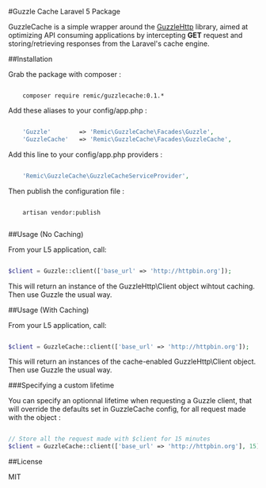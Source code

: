 #Guzzle Cache Laravel 5 Package

GuzzleCache is a simple wrapper around the [GuzzleHttp](http://docs.guzzlephp.org/en/latest/) library, aimed at optimizing API consuming applications by intercepting **GET** request and storing/retrieving responses from the Laravel's cache engine.

##Installation

Grab the package with composer :

```

    composer require remic/guzzlecache:0.1.*

```

Add these aliases to your config/app.php :

```php

    'Guzzle'        => 'Remic\GuzzleCache\Facades\Guzzle', 
    'GuzzleCache'   => 'Remic\GuzzleCache\Facades\GuzzleCache',

```

Add this line to your config/app.php providers :

```php

    'Remic\GuzzleCache\GuzzleCacheServiceProvider', 

```
Then publish the configuration file :

```

    artisan vendor:publish
    
```


##Usage (No Caching)

From your L5 application, call: 

```php

$client = Guzzle::client(['base_url' => 'http://httpbin.org']);

```

This will return an instance of the GuzzleHttp\Client object wihtout caching. Then use Guzzle the usual way.

##Usage (With Caching)

From your L5 application, call: 

```php

$client = GuzzleCache::client(['base_url' => 'http://httpbin.org']);

```

This will return an instances of the cache-enabled GuzzleHttp\Client object. Then use Guzzle the usual way.

###Specifying a custom lifetime

You can specify an optionnal lifetime when requesting a Guzzle client, that will override the defaults set in GuzzleCache config, for all request made with the object :

```php

// Store all the request made with $client for 15 minutes
$client = GuzzleCache::client(['base_url' => 'http://httpbin.org'], 15); 

```

##License

MIT
